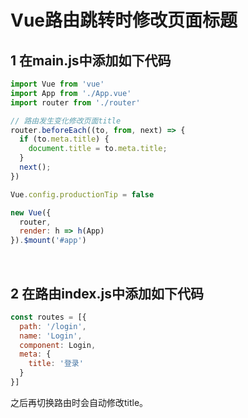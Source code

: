 # Vue路由跳转时修改页面标题

## 1 在main.js中添加如下代码

```javascript
import Vue from 'vue'
import App from './App.vue'
import router from './router'

// 路由发生变化修改页面title
router.beforeEach((to, from, next) => {
  if (to.meta.title) {
    document.title = to.meta.title;
  }
  next();
})

Vue.config.productionTip = false

new Vue({
  router,
  render: h => h(App)
}).$mount('#app')
```

<br>

## 2 在路由index.js中添加如下代码

```js
const routes = [{
  path: '/login',
  name: 'Login',
  component: Login,
  meta: {
    title: '登录'
  }
}]
```

之后再切换路由时会自动修改title。